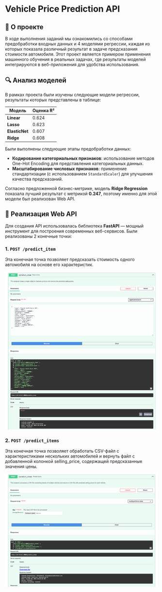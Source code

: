# Vehicle Price Prediction API

## 📖 О проекте

В ходе выполнения заданий мы ознакомились со способами предобработки входных данных и 4 моделями регрессии, каждая из которых показала различный результат в задаче предсказания стоимости автомобиля. Этот проект является примером применения машинного обучения в реальных задачах, где результаты моделей интегрируются в веб-приложения для удобства использования.

## 🔍 Анализ моделей

В рамках проекта были изучены следующие модели регрессии, результаты которых представлены в таблице:

| **Модель**        | **Оценка R²** |
|--------------------|---------------|
| **Linear**        | 0.624         |
| **Lasso**         | 0.623         |
| **ElasticNet**    | 0.607         |
| **Ridge**         | 0.608         |

Были выполнены следующие этапы предобработки данных:
- **Кодирование категориальных признаков**: использование методов One-Hot Encoding для представления категориальных данных.
- **Масштабирование числовых признаков**: применение стандартизации (с использованием `StandardScaler`) для улучшения качества предсказаний.

Согласно предложенной бизнес-метрике, модель **Ridge Regression** показала лучший результат с метрикой **0.247**, поэтому именно для этой модели был реализован Web API.

## 🚀 Реализация Web API

Для создания API использовалась библиотека **FastAPI** — мощный инструмент для построения современных веб-сервисов. Были реализованы 2 конечные точки:

### 1. **`POST /predict_item`**
Эта конечная точка позволяет предсказать стоимость одного автомобиля на основе его характеристик.

![Демонстрация](demo1.png)

### 2. **`POST /predict_items`**
Эта конечная точка позволяет обработать CSV-файл с характеристиками нескольких автомобилей и вернуть файл с добавленной колонкой selling_price, содержащей предсказанные значения цены.

![Демонстрация](demo2.png)
